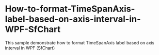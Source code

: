 # How-to-format-TimeSpanAxis-label-based-on-axis-interval-in-WPF-SfChart
This sample demonstrate how to format TimeSpanAxis label based on axis interval in WPF (SfChart)
